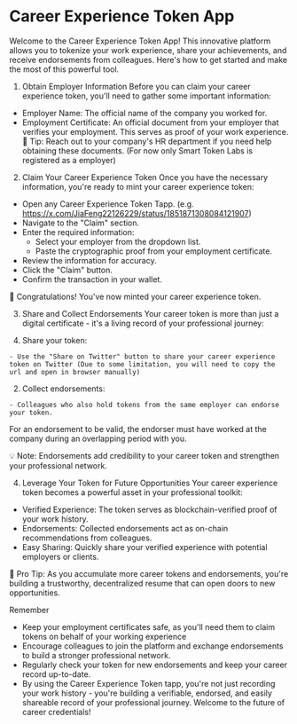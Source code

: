 # Career Experience Token App
Welcome to the Career Experience Token App! This innovative platform allows you to tokenize your work experience, share your achievements, and receive endorsements from colleagues. Here's how to get started and make the most of this powerful tool.

1. Obtain Employer Information
Before you can claim your career experience token, you'll need to gather some important information:

- Employer Name: The official name of the company you worked for.
- Employment Certificate: An official document from your employer that verifies your employment. This serves as proof of your work experience.
🔑 Tip: Reach out to your company's HR department if you need help obtaining these documents. (For now only Smart Token Labs is registered as a employer)

2. Claim Your Career Experience Token
Once you have the necessary information, you're ready to mint your career experience token:

- Open any Career Experience Token Tapp. (e.g. https://x.com/JiaFeng22126229/status/1851871308084121907)
- Navigate to the "Claim" section.
- Enter the required information:
  - Select your employer from the dropdown list.
  - Paste the cryptographic proof from your employment certificate.
- Review the information for accuracy.
- Click the "Claim" button.
- Confirm the transaction in your wallet.

🎉 Congratulations! You've now minted your career experience token.

3. Share and Collect Endorsements
Your career token is more than just a digital certificate - it's a living record of your professional journey:

  1. Share your token:

    - Use the "Share on Twitter" button to share your career experience token on Twitter (Due to some limitation, you will need to copy the url and open in browser manually)

  2. Collect endorsements:

    - Colleagues who also hold tokens from the same employer can endorse your token.
For an endorsement to be valid, the endorser must have worked at the company during an overlapping period with you.

💡 Note: Endorsements add credibility to your career token and strengthen your professional network.

4. Leverage Your Token for Future Opportunities
Your career experience token becomes a powerful asset in your professional toolkit:

- Verified Experience: The token serves as blockchain-verified proof of your work history.
- Endorsements: Collected endorsements act as on-chain recommendations from colleagues.
- Easy Sharing: Quickly share your verified experience with potential employers or clients.

🚀 Pro Tip: As you accumulate more career tokens and endorsements, you're building a trustworthy, decentralized resume that can open doors to new opportunities.

Remember
- Keep your employment certificates safe, as you'll need them to claim tokens on behalf of your working experience
- Encourage colleagues to join the platform and exchange endorsements to build a stronger professional network.
- Regularly check your token for new endorsements and keep your career record up-to-date.
- By using the Career Experience Token tapp, you're not just recording your work history - you're building a verifiable, endorsed, and easily shareable record of your professional journey. Welcome to the future of career credentials!